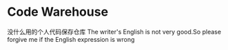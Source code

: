 # Code Warehouse
没什么用的个人代码保存仓库
The writer's English is not very good.So please forgive me if the English expression is wrong
